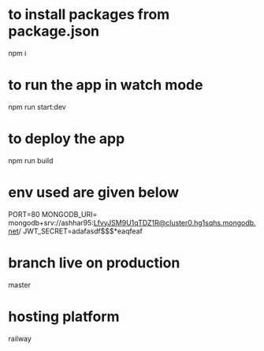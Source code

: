 # to install packages from package.json
  npm i 
# to run the app in watch mode 
  npm run start:dev
# to deploy the app 
  npm run build
# env used are given below 
  PORT=80
 MONGODB_URI= mongodb+srv://ashhar95:LfvyJSM9U1qTDZ1R@cluster0.hg1sqhs.mongodb.net/
 JWT_SECRET=adafasdf$$$*eaqfeaf

# branch live on production 
 master 
# hosting platform 

 railway